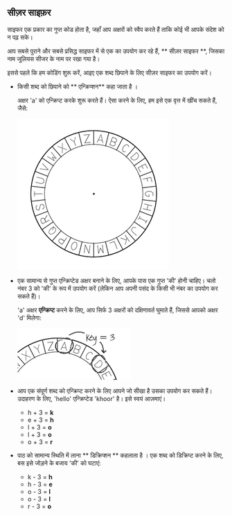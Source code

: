 ## सीज़र साइफ़र

साइफर एक प्रकार का गुप्त कोड होता है, जहाँ आप अक्षरों को स्वैप करते हैं ताकि कोई भी आपके संदेश को न पढ़ सके।

आप सबसे पुराने और सबसे प्रसिद्ध साइफर में से एक का उपयोग कर रहे हैं, ** सीज़र साइफर **, जिसका नाम जूलियस सीजर के नाम पर रखा गया है।

इससे पहले कि हम कोडिंग शुरू करें, आइए एक शब्द छिपाने के लिए सीज़र साइफर का उपयोग करें।

+ किसी शब्द को छिपाने को ** एन्क्रिप्शन** कहा जाता है ।
    
    अक्षर 'a' को एन्क्रिप्ट करके शुरू करते हैं। ऐसा करने के लिए, हम इसे एक वृत्त में खींच सकते हैं, जैसे:
    
    ![स्क्रीनशॉट](images/messages-wheel.png)

+ एक सामान्य से गुप्त एन्क्रिप्टेड अक्षर बनाने के लिए, आपके पास एक गुप्त 'की' होनी चाहिए। चलो नंबर 3 को 'की' के रूप में उपयोग करें (लेकिन आप अपनी पसंद के किसी भी नंबर का उपयोग कर सकते हैं)।
    
    'a' अक्षर **एन्क्रिप्ट** करने के लिए, आप सिर्फ 3 अक्षरों को दक्षिणावर्त घुमाते हैं, जिससे आपको अक्षर 'd' मिलेगा:
    
    ![स्क्रीनशॉट](images/messages-wheel-eg.png)

+ आप एक संपूर्ण शब्द को एन्क्रिप्ट करने के लिए आपने जो सीखा है उसका उपयोग कर सकते हैं। उदाहरण के लिए, 'hello' एन्क्रिप्टेड 'khoor' है। इसे स्वयं आज़माएं।
    
    + h + 3 = **k**
    + e + 3 = **h**
    + l + 3 = **o**
    + l + 3 = **o**
    + o + 3 = **r**

+ पाठ को सामान्य स्थिति में लाना ** डिक्रिप्शन ** कहलाता है । एक शब्द को डिक्रिप्ट करने के लिए, बस इसे जोड़ने के बजाय 'की' को घटाएं:
    
    + k - 3 = **h**
    + h - 3 = **e**
    + o - 3 = **l**
    + o - 3 = **l**
    + r - 3 = **o**